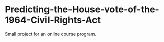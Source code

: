 # Predicting-the-House-vote-of-the-1964-Civil-Rights-Act
Small project for an online course program. 
